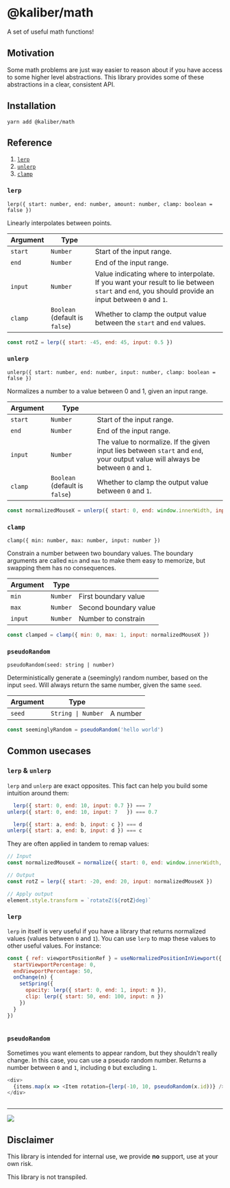 # @kaliber/math
A set of useful math functions! 

## Motivation
Some math problems are just way easier to reason about if you have access to some higher level abstractions. This library provides some of these abstractions in a clear, consistent API.

## Installation

```
yarn add @kaliber/math
```

## Reference

1. [`lerp`](#lerp)
2. [`unlerp`](#unlerp)
3. [`clamp`](#clamp)

### `lerp`
`lerp({ start: number, end: number, amount: number, clamp: boolean = false })`

Linearly interpolates between points.

| Argument | Type |  |
| --- | --- | --- |
| `start` | `Number` | Start of the input range. |
| `end` | `Number` | End of the input range. |
| `input` | `Number` | Value indicating where to interpolate. If you want your result to lie between `start` and `end`, you should provide an input between `0` and `1`. |
| `clamp` | `Boolean` (default is `false`) | Whether to clamp the output value between the `start` and `end` values. |

```js
const rotZ = lerp({ start: -45, end: 45, input: 0.5 })
```

### `unlerp`
`unlerp({ start: number, end: number, input: number, clamp: boolean = false })`

Normalizes a number to a value between 0 and 1, given an input range.

| Argument | Type |  |
| --- | --- | --- |
| `start` | `Number` | Start of the input range. |
| `end` | `Number` | End of the input range. |
| `input` | `Number` | The value to normalize. If the given input lies between `start` and `end`, your output value will always be between `0` and `1`.  |
| `clamp` | `Boolean` (default is `false`) | Whether to clamp the output value between `0` and `1`. |

```js
const normalizedMouseX = unlerp({ start: 0, end: window.innerWidth, input: mouseX })
```

### `clamp`
`clamp({ min: number, max: number, input: number })`

Constrain a number between two boundary values. The boundary arguments are called `min` and `max` to make them easy to memorize, but swapping them has no consequences.

| Argument | Type |  |
| --- | --- | --- |
| `min` | `Number` | First boundary value |
| `max` | `Number` | Second boundary value |
| `input` | `Number` | Number to constrain |

```js
const clamped = clamp({ min: 0, max: 1, input: normalizedMouseX })
```

### `pseudoRandom`
`pseudoRandom(seed: string | number)`

Deterministically generate a (seemingly) random number, based on the input `seed`. Will always return the same number, given the same `seed`.

| Argument | Type |  |
| --- | --- | --- |
| `seed` | `String \| Number` | A number |

```js
const seeminglyRandom = pseudoRandom('hello world')
```

## Common usecases

### `lerp` & `unlerp`
`lerp` and `unlerp` are exact opposites. This fact can help you build some intuition around them:

```js
  lerp({ start: 0, end: 10, input: 0.7 }) === 7
unlerp({ start: 0, end: 10, input: 7   }) === 0.7

  lerp({ start: a, end: b, input: c }) === d
unlerp({ start: a, end: b, input: d }) === c
```

They are often applied in tandem to remap values:

```js
// Input
const normalizedMouseX = normalize({ start: 0, end: window.innerWidth, input: mouseX })

// Output
const rotZ = lerp({ start: -20, end: 20, input: normalizedMouseX })

// Apply output
element.style.transform = `rotateZ(${rotZ}deg)`
```

### `lerp`
`lerp` in itself is very useful if you have a library that returns normalized values (values between `0` and `1`). You can use `lerp` to map these values to other useful values. For instance:

```js
const { ref: viewportPositionRef } = useNormalizedPositionInViewport({
  startViewportPercentage: 0,
  endViewportPercentage: 50,
  onChange(n) {
    setSpring({
      opacity: lerp({ start: 0, end: 1, input: n }),
      clip: lerp({ start: 50, end: 100, input: n })
    })
  }
})
      
```

### `pseudoRandom`
Sometimes you want elements to appear random, but they shouldn't really change. In this case, you can use a pseudo random number. Returns a number between `0` and `1`, including `0` but excluding `1`.

```js
<div>
  {items.map(x => <Item rotation={lerp(-10, 10, pseudoRandom(x.id))} />)}
</div>
      
```

-----

![](https://media.giphy.com/media/3o7btPCcdNniyf0ArS/giphy.gif)

## Disclaimer
This library is intended for internal use, we provide __no__ support, use at your own risk. 

This library is not transpiled.
